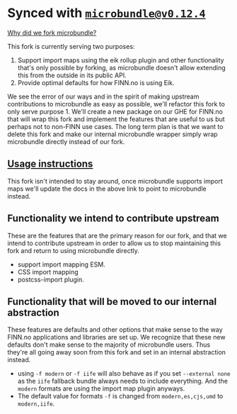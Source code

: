 # Synced with [`microbundle@v0.12.4`](https://github.com/developit/microbundle/compare/master...eik-lib:main?w=1)

[Why did we fork microbundle?](https://eik.dev/docs/mapping_bundling#why-we-forked-microbundle)

This fork is currently serving two purposes:

1. Support import maps using the eik rollup plugin and other functionality that's only possible by forking, as microbundle doesn't allow extending this from the outside in its public API.
2. Provide optimal defaults for how FINN.no is using Eik.

We see the error of our ways and in the spirit of making upstream contributions to microbundle as easy as possible, we'll refactor this fork to only serve purpose 1. We'll create a new package on our GHE for FINN.no that will wrap this fork and implement the features that are useful to us but perhaps not to non-FINN use cases.
The long term plan is that we want to delete this fork and make our internal microbundle wrapper simply wrap microbundle directly instead of our fork.

## [Usage instructions](https://eik.dev/docs/mapping_bundling)

This fork isn't intended to stay around, once microbundle supports import maps we'll update the docs in the above link to point to microbundle instead.

## Functionality we intend to contribute upstream

These are the features that are the primary reason for our fork, and that we intend to contribute upstream in order to allow us to stop maintaining this fork and return to using microbundle directly.

- support import mapping ESM.
- CSS import mapping
- postcss-import plugin.

## Functionality that will be moved to our internal abstraction

These features are defaults and other options that make sense to the way FINN.no applications and libraries are set up. We recognize that these new defaults don't make sense to the majority of microbundle users. Thus they're all going away soon from this fork and set in an internal abstraction instead.

- using `-f modern` or `-f iife` will also behave as if you set `--external none` as the `iife` fallback bundle always needs to include everything. And the `modern` formats are using the import map plugin anyways.
- The default value for formats `-f` is changed from `modern,es,cjs,umd` to `modern,iife`.
